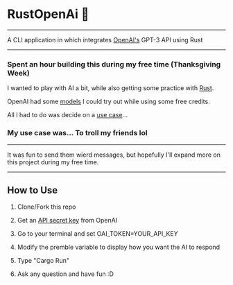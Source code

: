 # RustOpenAi 🤖

--- 

A CLI application in which integrates [OpenAI's](https://openai.com/api/) GPT-3 API using Rust

---

### Spent an hour building this during my free time (Thanksgiving Week)

I wanted to play with AI a bit, while also getting some practice with [Rust](https://www.rust-lang.org/).

OpenAI had some [models](https://beta.openai.com/docs/models/overview) I could try out while using some free credits.

All I had to do was decide on a [use case](https://beta.openai.com/examples/)...

### My use case was... To troll my friends lol

---

It was fun to send them wierd messages, but hopefully I'll expand more on this project during my free time.

--- 

## How to Use

1. Clone/Fork this repo
   
2. Get an [API secret key](https://beta.openai.com/account/api-keys) from OpenAI
   
3. Go to your terminal and set OAI_TOKEN=YOUR_API_KEY

4. Modify the premble variable to display how you want the AI to respond 
   
5. Type "Cargo Run"
   
6. Ask any question and have fun :D

